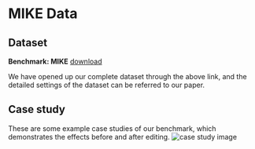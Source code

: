 #  MIKE Data

## **Dataset**
**Benchmark: MIKE** [download](https://www.dropbox.com/scl/fi/uq2adgnsjz91zo97ylmc7/MIKE_data.rar?rlkey=gmnfstds44w5iburkpp1l64ar&dl=0)

We have opened up our complete dataset through the above link, and the detailed settings of the dataset can be referred to our paper.

## Case study
These are some example case studies of our benchmark, which demonstrates the effects before and after editing.
![case study image](images/case_study.jpg)

